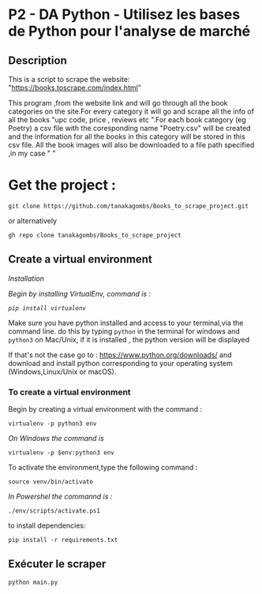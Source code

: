 # P2 - DA Python - Utilisez les bases de Python pour l'analyse de marché

## Description
This is a script to scrape the website: 
 "https://books.toscrape.com/index.html"

 This program ,from the website link and will go through all the book categories on the site.For every category it will go and scrape all the info of all the books  "upc code, price , reviews etc ".For each book category (eg Poetry) a csv file with the coresponding name "Poetry.csv" will be created and the information for all the books in this category will be stored in this csv file.
All the book images will also be downloaded to a file path specified ,in my case " "


# Get the project :
`git clone https://github.com/tanakagombs/Books_to_scrape_project.git`

or alternatively

```gh repo clone tanakagombs/Books_to_scrape_project```

## Create a virtual environment

*Installation*

*Begin by installing VirtualEnv, command is :*

*```pip install virtualenv```*

Make sure you have python installed and access to your terminal,via the command line.
do this by typing `python` in the terminal for windows  and `python3` on Mac/Unix,
if it is installed , the python version will be displayed 

If that's not the case go to : https://www.python.org/downloads/
and download and install python corresponding to your operating system (Windows,Linux/Unix or macOS).

### To create a virtual environment 

Begin by creating a virtual environment with the command :

```virtualenv -p python3 env```

*On Windows the command is*

```virtualenv -p $env:python3 env```

To activate the environment,type the following command :

```source venv/bin/activate```

*In Powershel the commannd is :* 

```./env/scripts/activate.ps1```

to install dependencies:

```pip install -r requirements.txt```

## Exécuter le scraper

`python main.py`










